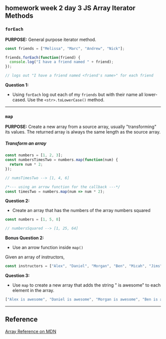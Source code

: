 ## homework week 2 day 3 JS Array Iterator Methods

### `forEach`

**PURPOSE:** General purpose iterator method.

```js
const friends = ["Melissa", "Marc", "Andrew", "Nick"];

friends.forEach(function(friend) {
  console.log("I have a friend named " + friend);
});

// logs out "I have a friend named <friend's name>" for each friend
```


**Question 1:**

- Using `forEach` log out each of my `friends` but with their name all lower-cased. Use the `<str>.toLowerCase()` method. 

---

### `map`

**PURPOSE:** Create a new array from a source array, usually "transforming" its values. The returned array is always the same length as the source array.

##### Transform an array

```js
const numbers = [1, 2, 3];
const numbersTimesTwo = numbers.map(function(num) {
  return num * 2;
});

// numsTimesTwo --> [1, 4, 6]

/*--- using an arrow function for the callback ---*/
const timesTwo = numbers.map(num => num * 2);
```

**Question 2:**

* Create an array that has the numbers of the array numbers squared

```js
const numbers = [1, 5, 8]

// numbersSquared --> [1, 25, 64]
```

**Bonus Question 2:**

* Use an arrow function inside `map()`

Given an array of instructors,

```js
const instructors = ["Alex", "Daniel", "Morgan", "Ben", "Micah", "Jims"];
```

**Question 3:**

* Use `map` to create a new array that adds the string " is awesome" to each element in the array.

```js
["Alex is awesome", "Daniel is awesome", "Morgan is awesome", "Ben is awesome", "Micah is awesome", "Jims is awesome"]
```
---


## Reference

[Array Reference on MDN](https://developer.mozilla.org/en-US/docs/Web/JavaScript/Reference/Global_Objects/Array)
